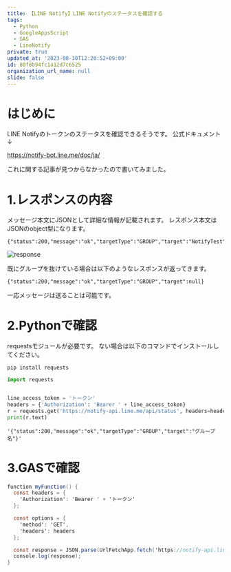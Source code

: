 ```yaml
---
title: 【LINE Notify】LINE Notifyのステータスを確認する
tags:
  - Python
  - GoogleAppsScript
  - GAS
  - LineNotify
private: true
updated_at: '2023-08-30T12:20:52+09:00'
id: 80f8b94fc1a12d7c6525
organization_url_name: null
slide: false
---
```

# はじめに

LINE Notifyのトークンのステータスを確認できるそうです。
公式ドキュメント↓

https://notify-bot.line.me/doc/ja/

これに関する記事が見つからなかったので書いてみました。

# 1.レスポンスの内容

メッセージ本文にJSONとして詳細な情報が記載されます。
レスポンス本文はJSONのobject型になります。

```
{"status":200,"message":"ok","targetType":"GROUP","target":"NotifyTest"}
```

![response](https://raw.githubusercontent.com/SoniPana/Qiita_SoniPana/main/image/23/02/22/response.png)

既にグループを抜けている場合は以下のようなレスポンスが返ってきます。

```
{"status":200,"message":"ok","targetType":"GROUP","target":null}
```

一応メッセージは送ることは可能です。

# 2.Pythonで確認

requestsモジュールが必要です。
ない場合は以下のコマンドでインストールしてください。

```
pip install requests
```

```python:main.py
import requests


line_access_token = 'トークン'
headers = {'Authorization': 'Bearer ' + line_access_token}
r = requests.get('https://notify-api.line.me/api/status', headers=headers)
print(r.text)
```

```
'{"status":200,"message":"ok","targetType":"GROUP","target":"グループ名"}'
```

# 3.GASで確認

```javascript:main.gs
function myFunction() {
  const headers = {
    'Authorization': 'Bearer ' + 'トークン'
  };

  const options = {
    'method': 'GET',
    'headers': headers
  };

  const response = JSON.parse(UrlFetchApp.fetch('https://notify-api.line.me/api/status', options).getContentText());
  console.log(response);
}
```
